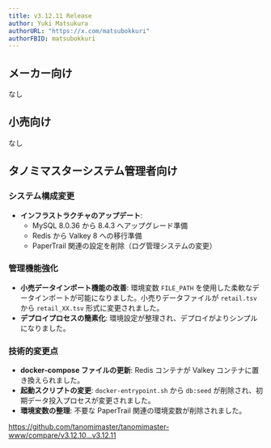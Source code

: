 ```yaml
---
title: v3.12.11 Release
author: Yuki Matsukura
authorURL: "https://x.com/matsubokkuri"
authorFBID: matsubokkuri
---
```



## メーカー向け

なし

## 小売向け

なし

## タノミマスターシステム管理者向け

### システム構成変更
- **インフラストラクチャのアップデート**:
  - MySQL 8.0.36 から 8.4.3 へアップグレード準備
  - Redis から Valkey 8 への移行準備
  - PaperTrail 関連の設定を削除（ログ管理システムの変更）

### 管理機能強化
- **小売データインポート機能の改善**: 環境変数 `FILE_PATH` を使用した柔軟なデータインポートが可能になりました。小売りデータファイルが `retail.tsv` から `retail_XX.tsv` 形式に変更されました。
- **デプロイプロセスの簡素化**: 環境設定が整理され、デプロイがよりシンプルになりました。

### 技術的変更点
- **docker-compose ファイルの更新**: Redis コンテナが Valkey コンテナに置き換えられました。
- **起動スクリプトの変更**: `docker-entrypoint.sh` から `db:seed` が削除され、初期データ投入プロセスが変更されました。
- **環境変数の整理**: 不要な PaperTrail 関連の環境変数が削除されました。

https://github.com/tanomimaster/tanomimaster-www/compare/v3.12.10...v3.12.11

